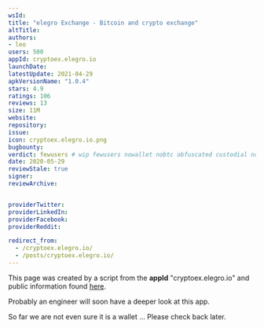 ```yaml
---
wsId: 
title: "elegro Exchange - Bitcoin and crypto exchange"
altTitle: 
authors:
- leo
users: 500
appId: cryptoex.elegro.io
launchDate: 
latestUpdate: 2021-04-29
apkVersionName: "1.0.4"
stars: 4.9
ratings: 106
reviews: 13
size: 11M
website: 
repository: 
issue: 
icon: cryptoex.elegro.io.png
bugbounty: 
verdict: fewusers # wip fewusers nowallet nobtc obfuscated custodial nosource nonverifiable reproducible bounty defunct
date: 2020-05-29
reviewStale: true
signer: 
reviewArchive:


providerTwitter: 
providerLinkedIn: 
providerFacebook: 
providerReddit: 

redirect_from:
  - /cryptoex.elegro.io/
  - /posts/cryptoex.elegro.io/
---
```



This page was created by a script from the **appId** "cryptoex.elegro.io" and public
information found
[here](https://play.google.com/store/apps/details?id=cryptoex.elegro.io).

Probably an engineer will soon have a deeper look at this app.

So far we are not even sure it is a wallet ... Please check back later.
